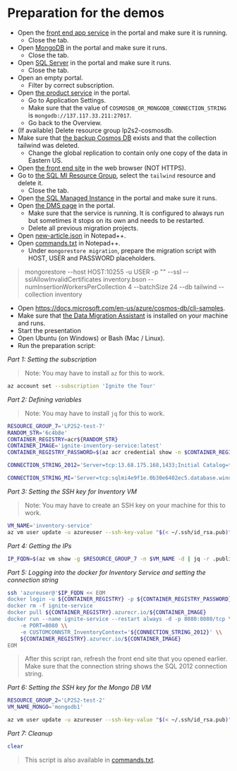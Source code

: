 # Preparation for the demos

- Open the [front end app service](http://gslb.ch/ignite-tour-setup-01) in the portal and make sure it is running.
    - Close the tab.
- Open [MongoDB](http://gslb.ch/ignite-tour-setup-02) in the portal and make sure it runs.
    - Close the tab.
- Open [SQL Server](http://gslb.ch/ignite-tour-setup-03) in the portal and make sure it runs.
    - Close the tab.
- Open an empty portal.
    - Filter by correct subscription.
- Open [the product service](http://gslb.ch/ignite-tour-setup-04) in the portal.
    - Go to Application Settings.
    - Make sure that the value of `COSMOSDB_OR_MONGODB_CONNECTION_STRING` is `mongodb://137.117.33.211:27017`.
	- Go back to the Overview.
- (If available) Delete resource group lp2s2-cosmosdb.
- Make sure that [the backup Cosmos DB](http://gslb.ch/ignite-tour-setup-05) exists and that the collection tailwind was deleted.
	- Change the global replication to contain only one copy of the data in Eastern US.
- Open [the front end site](http://lp2s2-frontend.azurewebsites.net/) in the web browser (NOT HTTPS).
- Go to [the SQL MI Resource Group](http://gslb.ch/ignite-tour-setup-07), select the `tailwind` resource and delete it.
    - Close the tab.
- Open [the SQL Managed Instance](http://gslb.ch/ignite-tour-setup-08) in the portal and make sure it runs.
- Open [the DMS page](http://gslb.ch/ignite-tour-setup-09) in the portal.
    - Make sure that the service is running. It is configured to always run but sometimes it stops on its own and needs to be restarted.
	- Delete all previous migration projects.
- Open [new-article.json](https://github.com/Azure-Samples/ignite-tour-lp2s2/blob/master/demos/new-article.json) in Notepad++.
- Open [commands.txt](https://github.com/Azure-Samples/ignite-tour-lp2s2/blob/master/demos/commands.txt) in Notepad++.
    - Under `mongorestore migration`, prepare the migration script with HOST, USER and PASSWORD placeholders.

> mongorestore --host HOST:10255 -u USER -p "" --ssl --sslAllowInvalidCertificates inventory.bson --numInsertionWorkersPerCollection 4 --batchSize 24 --db tailwind --collection inventory

- Open https://docs.microsoft.com/en-us/azure/cosmos-db/cli-samples.
- Make sure that [the Data Migration Assistant](https://www.microsoft.com/en-us/download/details.aspx?id=53595) is installed on your machine and runs.
- Start the presentation
- Open Ubuntu (on Windows) or Bash (Mac / Linux).
- Run the preparation script:

*Part 1: Setting the subscription*

> Note: You may have to install `az` for this to work.

```bash
az account set --subscription 'Ignite the Tour'
```

*Part 2: Defining variables*

> Note: You may have to install `jq` for this to work.

```bash
RESOURCE_GROUP_7='LP2S2-test-7'
RANDOM_STR='6c4b8e'
CONTAINER_REGISTRY=acr${RANDOM_STR}
CONTAINER_IMAGE='ignite-inventory-service:latest'
CONTAINER_REGISTRY_PASSWORD=$(az acr credential show -n $CONTAINER_REGISTRY | jq -r .passwords[0].value)

CONNECTION_STRING_2012='Server=tcp:13.68.175.168,1433;Initial Catalog=tailwind;Persist Security Info=False;User ID=username;Password="";MultipleActiveResultSets=False;Encrypt=True;TrustServerCertificate=True;Connection Timeout=30;'

CONNECTION_STRING_MI='Server=tcp:sqlmi4e9f1e.0b30e6402ec5.database.windows.net,1433;Initial Catalog=tailwind;Persist Security Info=False;User ID=username;Password="";MultipleActiveResultSets=False;Encrypt=True;TrustServerCertificate=True;Connection Timeout=30;'
```

*Part 3: Setting the SSH key for Inventory VM*

> Note: You may have to create an SSH key on your machine for this to work.

```bash
VM_NAME='inventory-service'
az vm user update -u azureuser --ssh-key-value "$(< ~/.ssh/id_rsa.pub)" -g $RESOURCE_GROUP_7 -n $VM_NAME
```

*Part 4: Getting the IPs*
```bash
IP_FQDN=$(az vm show -g $RESOURCE_GROUP_7 -n $VM_NAME -d | jq -r .publicIps)
```

*Part 5: Logging into the docker for Inventory Service and setting the connection string*
```bash
ssh 'azureuser@'$IP_FQDN << EOM
docker login -u ${CONTAINER_REGISTRY} -p ${CONTAINER_REGISTRY_PASSWORD} ${CONTAINER_REGISTRY}.azurecr.io
docker rm -f ignite-service
docker pull ${CONTAINER_REGISTRY}.azurecr.io/${CONTAINER_IMAGE}
docker run --name ignite-service --restart always -d -p 8080:8080/tcp \\
    -e PORT=8080 \\
    -e CUSTOMCONNSTR_InventoryContext='${CONNECTION_STRING_2012}' \\
    ${CONTAINER_REGISTRY}.azurecr.io/${CONTAINER_IMAGE}
EOM
```

> After this script ran, refresh the front end site that you opened earlier. Make sure that the connection string shows the SQL 2012 connection string.

*Part 6: Setting the SSH key for the Mongo DB VM*
```bash
RESOURCE_GROUP_2='LP2S2-test-2'
VM_NAME_MONGO='mongodb1'

az vm user update -u azureuser --ssh-key-value "$(< ~/.ssh/id_rsa.pub)" -g $RESOURCE_GROUP_2 -n $VM_NAME_MONGO
```

*Part 7: Cleanup*
```bash
clear
```

> This script is also available in [commands.txt](https://github.com/Azure-Samples/ignite-tour-lp2s2/blob/master/demos/commands.txt).
